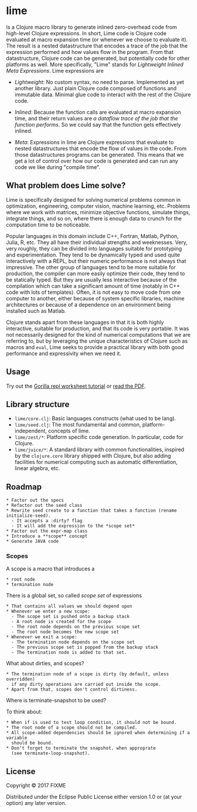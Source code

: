 # lime

Is a Clojure macro library to generate inlined zero-overhead code from high-level Clojure expressions. In short, Lime code is Clojure code evaluated at macro expansion time (or whenever we choose to evaluate it). The result is a nested datastructure that encodes a trace of the job that the expression performed and how values flow in the program. From that datastructure, Clojure code can be generated, but potentially code for other platforms as well. More specifically, "Lime" stands for *Lightweight Inlined Meta Expressions*. Lime expressions are

  * *Lightweight*: No custom syntax, no need to parse. Implemented as yet another library. Just plain Clojure code composed of functions and immutable data. Minimal glue code to interact with the rest of the Clojure code.

  * *Inlined*: Because the function calls are evaluated at macro expansion time, and their return values are *a dataflow trace of the job that the function performs*. So we could say that the function gets effectively inlined.

  * *Meta*: Expressions in lime are Clojure expressions that evaluate to nested datastructures that encode the flow of values in the code. From those datastructures programs can be generated. This means that we get a lot of control over how our code is generated and can run any code we like during "compile time".

## What problem does Lime solve?

Lime is specifically designed for solving numerical problems common in optimization, engineering, computer vision, machine learning, etc. Problems where we work with matrices, minimize objective functions, simulate things, integrate things, and so on, where there is enough data to crunch for the computation time to be noticeable.

Popular languages in this domain include C++, Fortran, Matlab, Python, Julia, R, etc. They all have their individual strengths and weeknesses. Very, very roughly, they can be divided into languages suitable for prototyping and experimentation. They tend to be dynamically typed and used quite interactively with a REPL, but their numeric performance is not always that impressive. The other group of languages tend to be more suitable for production, the compiler can more easily optimize their code, they tend to be statically typed. But they are usually less interactive because of the compilation which can take a significant amount of time (notably in C++ code with lots of templates). Often, it is not easy to move code from one computer to another, either because of system specific libraries, machine architectures or because of a dependence on an environment being installed such as Matlab.

Clojure stands apart from these languages in that it is both highly interactive, suitable for production, and that its code is very portable. It was not necessarily designed for the kind of numerical computations that we are referring to, but by leveraging the unique characteristics of Clojure such as macros and ```eval```, Lime seeks to provide a practical library with both good performance and expressivity when we need it.

## Usage

Try out the [Gorilla repl worksheet tutorial]() or [read the PDF]().

## Library structure

  * ```lime/core.clj```: Basic languages constructs (what used to be lang).
  * ```lime/seed.clj```: The most fundamental and common, 
                         platform-independent, concepts of lime.
  * ```lime/zest/*```: Platform specific code generation. In particular,
                       code for Clojure.
  * ```lime/juice/*```: A standard library with common functionalities, 
    inspired by the ```clojure.core``` library shipped with Clojure, 
    but also adding facilities for numerical computing such as 
    automatic differentiation, linear algebra, etc.


## Roadmap

    * Factor out the specs
    * Refactor out the seed class
    * Rewrite seed create to a function that takes a function (rename initialize-seed).
      - It accepts a :dirty? flag
      - It will add the expression to the *scope set*
    * Factor out the expr-map class
    * Introduce a **scope** concept
    * Generate JAVA code

### Scopes

A scope is a macro that introduces a 

    * root node
    * termination node

There is a global set, so called *scope set* of expressions

    * That contains all values we should depend upon
    * Whenever we enter a new scope:
      - The scope set is pushed onto a backup stack
      - A root node is created for the scope
      - The root node depends on the previous scope set
      - The root node becomes the new scope set
    * Whenever we exit a scope:
      - The termination node depends on the scope set
      - The previous scope set is popped from the backup stack
      - The termination node is added to that set.

What about dirties, and scopes?

    * The termination node of a scope is dirty (by default, unless overridden) 
      if any dirty operations are carried out inside the scope.
    * Apart from that, scopes don't control dirtiness.
    
Where is terminate-snapshot to be used?

To think about:

    * When if is used to test loop condition, it should not be bound.
    * The root node of a scope should not be compiled.
    * All scope-added dependencies should be ignored when determining if a variable
      should be bound.
    * Don't forget to terminate the snapshot, when approprate 
      (see terminate-loop-snapshot).


## License

Copyright © 2017 FIXME

Distributed under the Eclipse Public License either version 1.0 or (at
your option) any later version.
